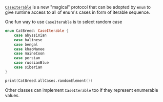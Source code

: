 [`CaseIterable`][1] is a new "magical" protocol that can be adopted by `enum` to give runtime access to all of enum's
cases in form of iterable sequence. 

One fun way to use `CaseIterable` is to select random case 
```swift
enum CatBreed: CaseIterable {
    case abyssinian
    case balinese
    case bengal
    case khaoManee
    case maineCoon
    case persian
    case russianBlue
    case siberian
}

print(CatBreed.allCases.randomElement())
```

Other classes can implement `CaseIterable` too if they represent enumerable values. 

[1]: https://developer.apple.com/documentation/swift/caseiterable
